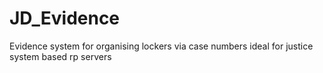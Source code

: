 # JD_Evidence
Evidence system for organising lockers via case numbers ideal for justice system based rp servers

